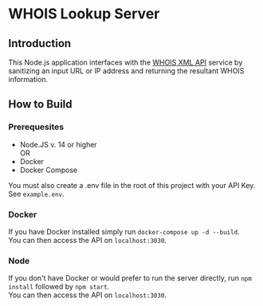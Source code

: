 # WHOIS Lookup Server
## Introduction
This Node.js application interfaces with the [WHOIS XML API](https://main.whoisxmlapi.com/) service by sanitizing an input URL or IP address and returning the resultant WHOIS information.

## How to Build
### Prerequesites
* Node.JS v. 14 or higher  
OR
* Docker
* Docker Compose
  
You must also create a .env file in the root of this project with your API Key.
See `example.env`.
### Docker
If you have Docker installed simply run `docker-compose up -d --build`.  
You can then access the API on `localhost:3030`.
### Node
If you don't have Docker or would prefer to run the server directly, run `npm install` followed by `npm start`.  
You can then access the API on `localhost:3030`.